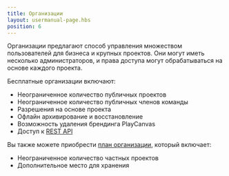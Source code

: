 ```yaml
---
title: Организации
layout: usermanual-page.hbs
position: 6
---
```


Организации предлагают способ управления множеством пользователей для бизнеса и крупных проектов. Они могут иметь несколько администраторов, и права доступа могут обрабатываться на основе каждого проекта.

Бесплатные организации включают:

- Неограниченное количество публичных проектов
- Неограниченное количество публичных членов команды
- Разрешения на основе проекта
- Офлайн архивирование и восстановление
- Возможность удаления брендинга PlayCanvas
- Доступ к [REST API][2]

Вы также можете приобрести [план организации][1], который включает:

- Неограниченное количество частных проектов
- Дополнительное место для хранения

[1]: https://playcanvas.com/plans
[2]: /user-manual/api
